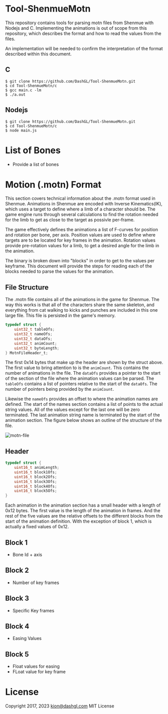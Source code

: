# Tool-ShenmueMotn

This repository contains tools for parsing motn files from Shenmue with Nodejs and C.
Implementing the animations is out of scope from this repository, which describes 
the format and how to read the values from the files. 

An implementation will be needed to confirm the interpretation of the format
described within this document. 

## C

```
$ git clone https://github.com/DashGL/Tool-ShenmueMotn.git
$ cd Tool-ShenmueMotn/c
$ gcc main.c -lm
$ ./a.out
```

## Nodejs

```
$ git clone https://github.com/DashGL/Tool-ShenmueMotn.git
$ cd Tool-ShenmueMotn/c
$ node main.js
```

# List of Bones

- Provide a list of bones

# Motion (.motn) Format

This section covers technical information about the .motn format used in Shenmue.
Animations in Shenmue are encoded with Inverse Kinematics(IK), which uses a target to 
define where a limb of a character should be. The game engine runs through several
calculations to find the rotation needed for the limb to get as close to the target
as possivle per-frame.

The game effectively defines the animations a list of F-curves for position
and rotation per bone, per axis. Position values are used to define where targets
are to be located for key frames in the animation. Rotation values provide
pre-rotation values for a limb, to get a desired angle for the limb in the
animation.

The binary is broken down into "blocks" in order to get to the values per keyframe.
This document will provide the steps for reading each of the blocks needed
to parse the values for the animation. 

## File Structure

The .motn file contains all of the animations in the game for Shenmue. The way
this works is that all of the characters share the same skeleton, and everything 
from cat walking to kicks and punches are included in this one large file. This
file is persisted in the game's memory.

```c
typedef struct {
	uint32_t tableOfs;
	uint32_t nameOfs;
	uint32_t dataOfs;
	uint32_t animCount;
	uint32_t byteLength;
} MotnFileHeader_t;
```

The first 0x14 bytes that make up the header are shown by the struct above. The first value to bring attention to is the `animCount`. This contains the number of animations in the file. The `dataOfs` provides a pointer to the start of the section of the file where the animation values can be parsed. The `tableOfs` contains a list of pointers relative to the start of the `dataOfs`. The number of pointers being provided by the `animCount`. 

Likewise the `nameOfs` provides an offset to where the animation names are defined. The start of the names section contains a list of points to the actual string values. All of the values except for the last one will be zero terminated. The last animation string name is terminated by the start of the animation section. The figure below shows an outline of the structure of the file.

![motn-file](https://user-images.githubusercontent.com/25621780/230980203-b36b5789-9537-4692-8167-55138042d41f.png)

## Header

```c
typedef struct {
	uint16_t animLength;
	uint16_t block1Ofs;
	uint16_t block2Ofs;
	uint16_t block3Ofs;
	uint16_t block4Ofs;
	uint16_t block5Ofs;
} 
```

Each animation in the animation section has a small header with a length of 0x12 bytes. The first value is the length of the animation in frames. And the rest of the five values are the relative offsets to the different blocks from the start of the animation definition. With the exception of block 1, which is actually a fixed values of 0x12. 

## Block 1

- Bone Id + axis

## Block 2

- Number of key frames

## Block 3

- Specific Key frames

## Block 4

- Easing Values

## Block 5

- Float values for easing
- FLoat value for key frame

# License

Copyright 2017, 2023 kion@dashgl.com MIT License
